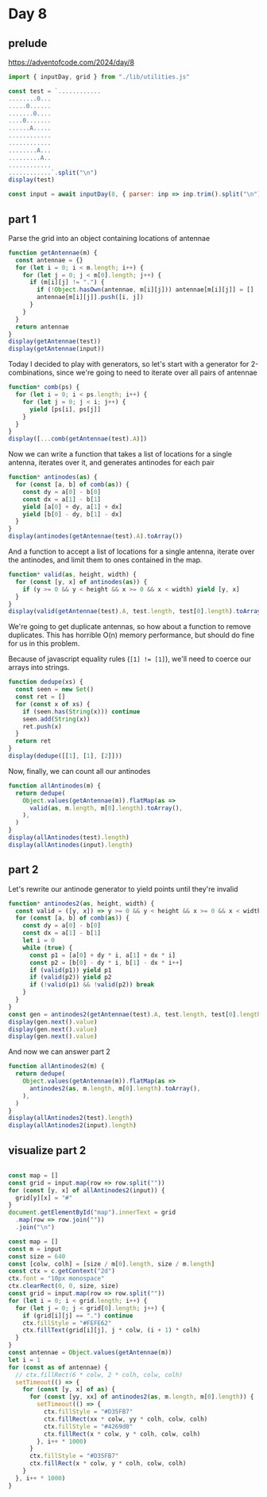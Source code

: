 # Day 8

## prelude

https://adventofcode.com/2024/day/8

```js echo
import { inputDay, grid } from "./lib/utilities.js"
```

```js echo
const test = `............
........0...
.....0......
.......0....
....0.......
......A.....
............
............
........A...
.........A..
............
............`.split("\n")
display(test)

const input = await inputDay(8, { parser: inp => inp.trim().split("\n") })
```

## part 1

Parse the grid into an object containing locations of antennae

```js echo
function getAntennae(m) {
  const antennae = {}
  for (let i = 0; i < m.length; i++) {
    for (let j = 0; j < m[0].length; j++) {
      if (m[i][j] != ".") {
        if (!Object.hasOwn(antennae, m[i][j])) antennae[m[i][j]] = []
        antennae[m[i][j]].push([i, j])
      }
    }
  }
  return antennae
}
display(getAntennae(test))
display(getAntennae(input))
```

Today I decided to play with generators, so let's start with a generator for 2-combinations, since we're going to need to iterate over all pairs of antennae

```js echo
function* comb(ps) {
  for (let i = 0; i < ps.length; i++) {
    for (let j = 0; j < i; j++) {
      yield [ps[i], ps[j]]
    }
  }
}
display([...comb(getAntennae(test).A)])
```

Now we can write a function that takes a list of locations for a single antenna, iterates over it, and generates antinodes for each pair

```js echo
function* antinodes(as) {
  for (const [a, b] of comb(as)) {
    const dy = a[0] - b[0]
    const dx = a[1] - b[1]
    yield [a[0] + dy, a[1] + dx]
    yield [b[0] - dy, b[1] - dx]
  }
}
display(antinodes(getAntennae(test).A).toArray())
```

And a function to accept a list of locations for a single antenna, iterate over the antinodes, and limit them to ones contained in the map.

```js echo
function* valid(as, height, width) {
  for (const [y, x] of antinodes(as)) {
    if (y >= 0 && y < height && x >= 0 && x < width) yield [y, x]
  }
}
display(valid(getAntennae(test).A, test.length, test[0].length).toArray())
```

We're going to get duplicate antennas, so how about a function to remove duplicates. This has horrible O(n) memory performance, but should do fine for us in this problem.

Because of javascript equality rules (`[1] != [1]`), we'll need to coerce our arrays into strings.

```js echo
function dedupe(xs) {
  const seen = new Set()
  const ret = []
  for (const x of xs) {
    if (seen.has(String(x))) continue
    seen.add(String(x))
    ret.push(x)
  }
  return ret
}
display(dedupe([[1], [1], [2]]))
```

Now, finally, we can count all our antinodes

```js echo
function allAntinodes(m) {
  return dedupe(
    Object.values(getAntennae(m)).flatMap(as =>
      valid(as, m.length, m[0].length).toArray(),
    ),
  )
}
display(allAntinodes(test).length)
display(allAntinodes(input).length)
```

<!-- display function
<pre id="map"></pre>

```js echo
const map = []
const grid = input.map(row => row.split(""))
for (const [y, x] of allAntinodes(input)) {
  grid[y][x] = "#"
}
document.getElementById("map").innerText = grid
  .map(row => row.join(""))
  .join("\n")
```
-->

## part 2

Let's rewrite our antinode generator to yield points until they're invalid

```js echo
function* antinodes2(as, height, width) {
  const valid = ([y, x]) => y >= 0 && y < height && x >= 0 && x < width
  for (const [a, b] of comb(as)) {
    const dy = a[0] - b[0]
    const dx = a[1] - b[1]
    let i = 0
    while (true) {
      const p1 = [a[0] + dy * i, a[1] + dx * i]
      const p2 = [b[0] - dy * i, b[1] - dx * i++]
      if (valid(p1)) yield p1
      if (valid(p2)) yield p2
      if (!valid(p1) && !valid(p2)) break
    }
  }
}
const gen = antinodes2(getAntennae(test).A, test.length, test[0].length)
display(gen.next().value)
display(gen.next().value)
display(gen.next().value)
```

And now we can answer part 2

```js echo
function allAntinodes2(m) {
  return dedupe(
    Object.values(getAntennae(m)).flatMap(as =>
      antinodes2(as, m.length, m[0].length).toArray(),
    ),
  )
}
display(allAntinodes2(test).length)
display(allAntinodes2(input).length)
```

## visualize part 2

<pre id="map"></pre>

```js echo
const map = []
const grid = input.map(row => row.split(""))
for (const [y, x] of allAntinodes2(input)) {
  grid[y][x] = "#"
}
document.getElementById("map").innerText = grid
  .map(row => row.join(""))
  .join("\n")
```

<canvas id="c" width="640" height="640" style="max-width: 100%; height: 640px;"></canvas>

```js echo
const map = []
const m = input
const size = 640
const [colw, colh] = [size / m[0].length, size / m.length]
const ctx = c.getContext("2d")
ctx.font = "10px monospace"
ctx.clearRect(0, 0, size, size)
const grid = input.map(row => row.split(""))
for (let i = 0; i < grid.length; i++) {
  for (let j = 0; j < grid[0].length; j++) {
    if (grid[i][j] == ".") continue
    ctx.fillStyle = "#FEFE62"
    ctx.fillText(grid[i][j], j * colw, (i + 1) * colh)
  }
}
const antennae = Object.values(getAntennae(m))
let i = 1
for (const as of antennae) {
  // ctx.fillRect(6 * colw, 2 * colh, colw, colh)
  setTimeout(() => {
    for (const [y, x] of as) {
      for (const [yy, xx] of antinodes2(as, m.length, m[0].length)) {
        setTimeout(() => {
          ctx.fillStyle = "#D35FB7"
          ctx.fillRect(xx * colw, yy * colh, colw, colh)
          ctx.fillStyle = "#4269d0"
          ctx.fillRect(x * colw, y * colh, colw, colh)
        }, i++ * 1000)
      }
      ctx.fillStyle = "#D35FB7"
      ctx.fillRect(x * colw, y * colh, colw, colh)
    }
  }, i++ * 1000)
}
```
